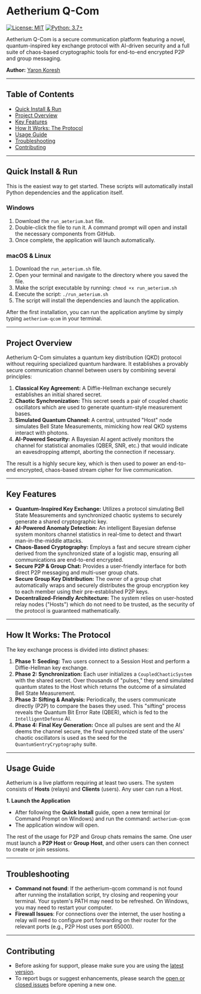 # Aetherium Q-Com

[![License: MIT](https://img.shields.io/badge/License-MIT-yellow.svg)](https://opensource.org/licenses/MIT)
[![Python: 3.7+](https://img.shields.io/badge/python-3.7+-blue.svg)](https://www.python.org/downloads/)

Aetherium Q-Com is a secure communication platform featuring a novel, quantum-inspired key exchange protocol with AI-driven security and a full suite of chaos-based cryptographic tools for end-to-end encrypted P2P and group messaging.

**Author:** [Yaron Koresh](mailto:aharonkoresh1@gmail.com)

---

## Table of Contents
- [Quick Install & Run](#quick-install--run)
- [Project Overview](#project-overview)
- [Key Features](#key-features)
- [How It Works: The Protocol](#how-it-works-the-protocol)
- [Usage Guide](#usage-guide)
- [Troubleshooting](#troubleshooting)
- [Contributing](#contributing)

---

## Quick Install & Run

This is the easiest way to get started. These scripts will automatically install Python dependencies and the application itself.

### Windows
1.  Download the `run_aeterium.bat` file.
2.  Double-click the file to run it. A command prompt will open and install the necessary components from GitHub.
3.  Once complete, the application will launch automatically.

### macOS & Linux
1.  Download the `run_aeterium.sh` file.
2.  Open your terminal and navigate to the directory where you saved the file.
3.  Make the script executable by running: `chmod +x run_aeterium.sh`
4.  Execute the script: `./run_aeterium.sh`
5.  The script will install the dependencies and launch the application.

After the first installation, you can run the application anytime by simply typing `aetherium-qcom` in your terminal.

---

## Project Overview

Aetherium Q-Com simulates a quantum key distribution (QKD) protocol without requiring specialized quantum hardware. It establishes a provably secure communication channel between users by combining several principles:

1.  **Classical Key Agreement:** A Diffie-Hellman exchange securely establishes an initial shared secret.
2.  **Chaotic Synchronization:** This secret seeds a pair of coupled chaotic oscillators which are used to generate quantum-style measurement bases.
3.  **Simulated Quantum Channel:** A central, untrusted "Host" node simulates Bell State Measurements, mimicking how real QKD systems interact with photons.
4.  **AI-Powered Security:** A Bayesian AI agent actively monitors the channel for statistical anomalies (QBER, SNR, etc.) that would indicate an eavesdropping attempt, aborting the connection if necessary.

The result is a highly secure key, which is then used to power an end-to-end encrypted, chaos-based stream cipher for live communication.

---

## Key Features

- **Quantum-Inspired Key Exchange:** Utilizes a protocol simulating Bell State Measurements and synchronized chaotic systems to securely generate a shared cryptographic key.
- **AI-Powered Anomaly Detection:** An intelligent Bayesian defense system monitors channel statistics in real-time to detect and thwart man-in-the-middle attacks.
- **Chaos-Based Cryptography:** Employs a fast and secure stream cipher derived from the synchronized state of a logistic map, ensuring all communications are end-to-end encrypted.
- **Secure P2P & Group Chat:** Provides a user-friendly interface for both direct P2P messaging and multi-user group chats.
- **Secure Group Key Distribution:** The owner of a group chat automatically wraps and securely distributes the group encryption key to each member using their pre-established P2P keys.
- **Decentralized-Friendly Architecture:** The system relies on user-hosted relay nodes ("Hosts") which do not need to be trusted, as the security of the protocol is guaranteed mathematically.

---

## How It Works: The Protocol

The key exchange process is divided into distinct phases:

1.  **Phase 1: Seeding:** Two users connect to a Session Host and perform a Diffie-Hellman key exchange.
2.  **Phase 2: Synchronization:** Each user initializes a `CoupledChaoticSystem` with the shared secret. Over thousands of "pulses," they send simulated quantum states to the Host which returns the outcome of a simulated Bell State Measurement.
3.  **Phase 3: Sifting & Analysis:** Periodically, the users communicate directly (P2P) to compare the bases they used. This "sifting" process reveals the Quantum Bit Error Rate (QBER), which is fed to the `IntelligentDefense` AI.
4.  **Phase 4: Final Key Generation:** Once all pulses are sent and the AI deems the channel secure, the final synchronized state of the users' chaotic oscillators is used as the seed for the `QuantumSentryCryptography` suite.

---

## Usage Guide

Aetherium is a live platform requiring at least two users. The system consists of **Hosts** (relays) and **Clients** (users). Any user can run a Host.

**1. Launch the Application**
- After following the **Quick Install** guide, open a new terminal (or Command Prompt on Windows) and run the command: `aetherium-qcom`
- The application window will open.

The rest of the usage for P2P and Group chats remains the same. One user must launch a **P2P Host** or **Group Host**, and other users can then connect to create or join sessions.

---

## Troubleshooting

- **Command not found**: If the aetherium-qcom command is not found after running the installation script, try closing and reopening your terminal. Your system's PATH may need to be refreshed. On Windows, you may need to restart your computer.
- **Firewall Issues**: For connections over the internet, the user hosting a relay will need to configure port forwarding on their router for the relevant ports (e.g., P2P Host uses port 65000).

---

## Contributing

- Before asking for support, please make sure you are using the [latest version](https://github.com/YaronKoresh/aetherium-qcom).
- To report bugs or suggest enhancements, please search the [open or closed issues](https://github.com/YaronKoresh/aetherium-qcom/issues?q=is%3Aissue) before opening a new one.
